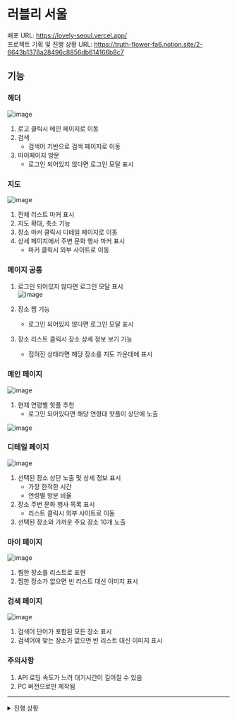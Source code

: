 # 러블리 서울

배포 URL: https://lovely-seoul.vercel.app/  
프로젝트 기획 및 진행 상황 URL: https://truth-flower-fa6.notion.site/2-6643b1378a28496c8856db614166b8c7

## 기능

### 헤더
![image](https://github.com/user-attachments/assets/f17890a3-9ae5-4941-8673-91d1d36ac09c)

1. 로고 클릭시 메인 페이지로 이동
2. 검색
   - 검색어 기반으로 검색 페이지로 이동
3. 마이페이지 방문
   - 로그인 되어있지 않다면 로그인 모달 표시

### 지도
![image](https://github.com/user-attachments/assets/4055eb32-80a6-49dd-82c5-d1d1ba888209)

1. 전체 리스트 마커 표시
2. 지도 확대, 축소 기능
3. 장소 마커 클릭시 디테일 페이지로 이동
4. 상세 페이지에서 주변 문화 행사 마커 표시
   - 마커 클릭시 외부 사이트로 이동

### 페이지 공통

1. 로그인 되어있지 않다면 로그인 모달 표시   
![image](https://github.com/user-attachments/assets/2f479db5-51b5-4aee-a5c4-0607ed66c311)

2. 장소 찜 기능
   - 로그인 되어있지 않다면 로그인 모달 표시
3. 장소 리스트 클릭시 장소 상세 정보 보기 기능
   - 접혀진 상태라면 해당 장소를 지도 가운데에 표시

### 메인 페이지
![image](https://github.com/user-attachments/assets/c3fd4fd6-7a8d-4dcd-810e-55a93846e3f5)


1. 현재 연령별 핫플 추천
   - 로그인 되어있다면 해당 연령대 핫플이 상단에 노출
   
![image](https://github.com/user-attachments/assets/29f368e6-834d-4286-833a-0fc6e43291c6)


### 디테일 페이지
![image](https://github.com/user-attachments/assets/34b9efb7-6aa4-4644-a889-a84d3a4f6dcf)



1. 선택된 장소 상단 노출 및 상세 정보 표시
   - 가장 한적한 시간
   - 연령별 방문 비율
2. 장소 주변 문화 행사 목록 표시
   - 리스트 클릭시 외부 사이트로 이동
3. 선택된 장소와 가까운 주요 장소 10개 노출

### 마이 페이지
![image](https://github.com/user-attachments/assets/70be7341-f099-4892-9e4a-770169fe93c3)


1. 찜한 장소를 리스트로 표현
2. 찜한 장소가 없으면 빈 리스트 대신 이미지 표시

### 검색 페이지
![image](https://github.com/user-attachments/assets/03e398f7-3bdf-4e08-a564-1b63c938f469)


1. 검색어 단어가 포함된 모든 장소 표시
2. 검색어에 맞는 장소가 없으면 빈 리스트 대신 이미지 표시

### 주의사항

1. API 로딩 속도가 느려 대기시간이 길어질 수 있음
2. PC 버전으로만 제작됨

---

<details>
<summary>진행 상황</summary>

## 업데이트 일자: 2024.10.04

### [완료]

#### 카카오 지도 컴포넌트

0. 전체 장소 데이터 패치
1. 지도 표시
2. 마커 표시
   - 장소 마커
   - 문화 행사 마커
3. 팝업 표시
   - 장소 마커
   - 문화 행사 마커

#### 핫플 리스트

1. 리스트 컴포넌트
2. 데이터 가공
   - 전체 데이터에 연령별 인구 추가
   - 전체 데이터에 주소명 추가
3. 연령별 핫플 추출
4. 리스트 컴포넌트에 데이터 바인딩

#### 디테일 리스트 컴포넌트

1. 가장 한산한 시간 계산
2. 막대그래프 삽입
3. 클릭시 지도 중앙으로 이동
4. 하트 클릭시 좋아요 기능
   - 로컬 스토리지에 저장
5. 아코디언 스타일로 다시 접을 수 있음

#### 문화 행사 리스트 컴포넌트

1. 데이터 바인딩
2. 자세히보기 클릭시 URL로 이동

#### 리스트 전환 버튼 컴포넌트

1. 마커를 클릭해서 장소를 선택한 상태라면 버튼 노출
   - 버튼은 현재 장소와 문화 행사 목록을 볼 수 있는 버튼
2. 현재 장소 버튼을 누르면 현재 활성화된 장소의 정보를 볼 수 있음
3. 문화 행사 버튼을 누르면 현쟇 활성화된 장소 주변의 문화 행사를 볼 수 있음

#### Welcome 메세지 컴포넌트

1. URL과 로그인된 상태에 따라 메시지를 다르게 노출

#### 로그인 컴포넌트

1. 이름과 나이대를 입력받으면 로컬스토리지에 저장

#### 헤더 컴포넌트

1. 로고를 클릭하면 초기화면으로 이동
2. 장소명으로 검색 기능 제공
3. 마이페이지로 이동

#### 공통

1. propTypes 작성
2. 리팩토링
3. 주석 작성
4. 배포

#### MyPage

1. MyPage에서 새로고침시 오류 발생 디버그

#### DetailPage

1. EventButtons 높이 지정
2. 정적 데이터가 아닌 전역 상태 관리하고 있는 allPlaceLists를 통해 matchedData 업데이트
